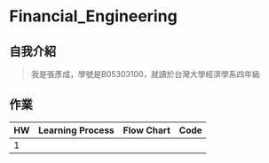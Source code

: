 # Financial_Engineering
## 自我介紹
> 我是張彥成，學號是B05303100，就讀於台灣大學經濟學系四年級
## 作業
 HW | Learning Process | Flow Chart | Code |
----|:----------------:|:----------:|:----:|
 1 |     
